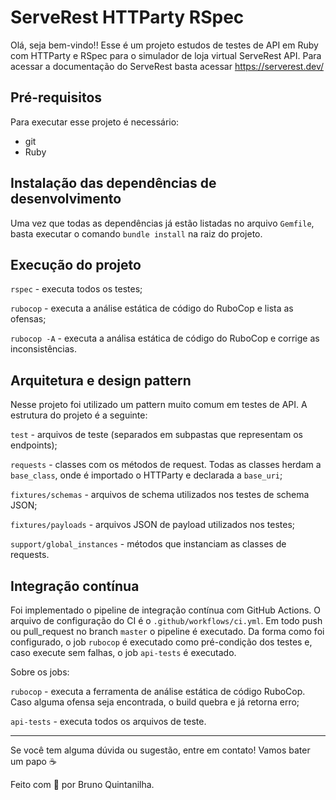 # ServeRest HTTParty RSpec

Olá, seja bem-vindo!! Esse é um projeto estudos de testes de API em Ruby com HTTParty e RSpec para o simulador de loja virtual ServeRest API. Para acessar a documentação do ServeRest basta acessar https://serverest.dev/

## Pré-requisitos

Para executar esse projeto é necessário:

- git
- Ruby

## Instalação das dependências de desenvolvimento

Uma vez que todas as dependências já estão listadas no arquivo `Gemfile`, basta executar o comando `bundle install` na raiz do projeto.

## Execução do projeto

`rspec` - executa todos os testes;

`rubocop` - executa a análise estática de código do RuboCop e lista as ofensas;

`rubocop -A` - executa a análisa estática de código do RuboCop e corrige as inconsistências.

## Arquitetura e design pattern

Nesse projeto foi utilizado um pattern muito comum em testes de API. A estrutura do projeto é a seguinte:

`test` - arquivos de teste (separados em subpastas que representam os endpoints);

`requests` - classes com os métodos de request. Todas as classes herdam a `base_class`, onde é importado o HTTParty e declarada a `base_uri`;

`fixtures/schemas` - arquivos de schema utilizados nos testes de schema JSON;

`fixtures/payloads` - arquivos JSON de payload utilizados nos testes;

`support/global_instances` - métodos que instanciam as classes de requests.

## Integração contínua

Foi implementado o pipeline de integração contínua com GitHub Actions. O arquivo de configuração do CI é o `.github/workflows/ci.yml`. Em todo push ou pull_request no branch `master` o pipeline é executado. Da forma como foi configurado, o job `rubocop` é executado como pré-condição dos testes e, caso execute sem falhas, o job `api-tests` é executado.

Sobre os jobs:

`rubocop` - executa a ferramenta de análise estática de código RuboCop. Caso alguma ofensa seja encontrada, o build quebra e já retorna erro;

`api-tests` - executa todos os arquivos de teste.

___

Se você tem alguma dúvida ou sugestão, entre em contato! Vamos bater um papo ☕

Feito com 💜 por Bruno Quintanilha.
